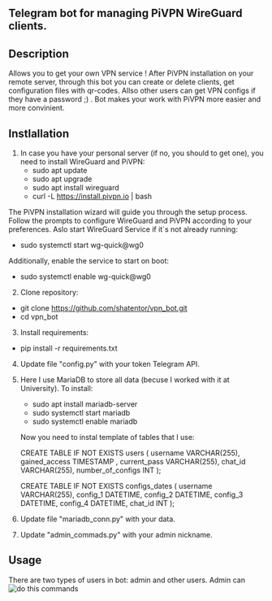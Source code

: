 
## Telegram bot for managing PiVPN WireGuard clients.

## Description 
Allows you to get your own VPN service ! 
After PiVPN installation on your remote server, through this bot you can create or delete clients, get configuration files with qr-codes.
Allso other users can get VPN configs if they have a password ;) . 
Bot makes your work with PiVPN more easier and more convinient.


## Instlallation
1. In case you have your personal server (if no, you should to get one), you need to install WireGuard and PiVPN:
   - sudo apt update
   - sudo apt upgrade
   - sudo apt install wireguard
   - curl -L https://install.pivpn.io | bash
   
The PiVPN installation wizard will guide you through the setup process. Follow the prompts to configure WireGuard and PiVPN according to your preferences.
Aslo start WireGuard Service if it`s not already running:
   - sudo systemctl start wg-quick@wg0

Additionally, enable the service to start on boot:
   - sudo systemctl enable wg-quick@wg0
     
2. Clone repository:
  - git clone https://github.com/shatentor/vpn_bot.git
  - cd vpn_bot

3. Install requirements:
  - pip install -r requirements.txt
    
4. Update file "config.py" with your token Telegram API.
5. Here I use MariaDB to store all data (becuse I worked with it at University). To install:
   - sudo apt install mariadb-server
   - sudo systemctl start mariadb
   - sudo systemctl enable mariadb
     
   Now you need to instal template of tables that I use:

   CREATE TABLE IF NOT EXISTS users (
    username VARCHAR(255),
    gained_access TIMESTAMP ,
    current_pass VARCHAR(255),
    chat_id VARCHAR(255),
    number_of_configs INT
);

   CREATE TABLE IF NOT EXISTS configs_dates (
    username VARCHAR(255),
    config_1 DATETIME,
    config_2 DATETIME,
    config_3 DATETIME,
    config_4 DATETIME,
    chat_id INT
);

6. Update file "mariadb_conn.py" with your data.
7. Update "admin_commads.py" with your admin nickname.


## Usage
There are two types of users in bot: admin and other users.
Admin can ![do this commands](https://drive.google.com/file/d/13FQLFD-mTLCYMhJuE7pBaaz5h02Zjoxi/view?usp=drivesdk)